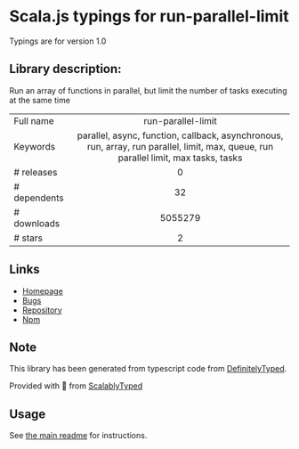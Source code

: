 
# Scala.js typings for run-parallel-limit

Typings are for version 1.0

## Library description:
Run an array of functions in parallel, but limit the number of tasks executing at the same time

|                    |                 |
| ------------------ | :-------------: |
| Full name          | run-parallel-limit |
| Keywords           | parallel, async, function, callback, asynchronous, run, array, run parallel, limit, max, queue, run parallel limit, max tasks, tasks |
| # releases         | 0 |
| # dependents       | 32 |
| # downloads        | 5055279 |
| # stars            | 2 |

## Links
- [Homepage](https://github.com/feross/run-parallel-limit)
- [Bugs](https://github.com/feross/run-parallel-limit/issues)
- [Repository](https://github.com/feross/run-parallel-limit)
- [Npm](https://www.npmjs.com/package/run-parallel-limit)
    


## Note
This library has been generated from typescript code from [DefinitelyTyped](https://definitelytyped.org).

Provided with :purple_heart: from [ScalablyTyped](https://github.com/oyvindberg/ScalablyTyped)

## Usage
See [the main readme](../../readme.md) for instructions.



